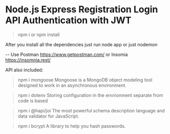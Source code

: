 # Node.js Express Registration Login API Authentication with JWT

> npm i or npm install

After you install all the dependencies just run node app or just nodemon

-- Use Postman https://www.getpostman.com/ or Insomia https://insomnia.rest/

API also included:

> npm i mongoose
Mongoose is a MongoDB object modeling tool designed to work in an asynchronous environment.

> npm i dotenv
Storing configuration in the environment separate from code is based

> npm i @hapi/joi
The most powerful schema description language and data validator for JavaScript.

> npm i bcrypt
A library to help you hash passwords.
